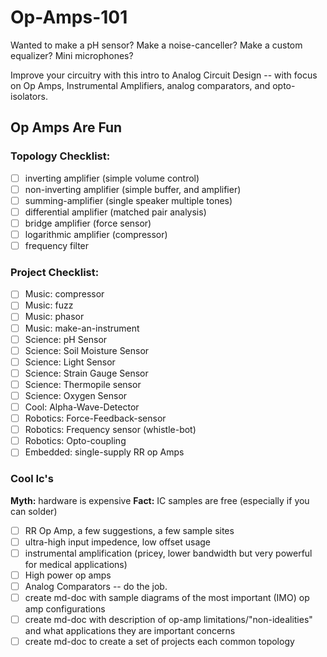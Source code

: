 Op-Amps-101
===========


Wanted to make a pH sensor? 
Make a noise-canceller?
Make a custom equalizer?
Mini microphones?

Improve your circuitry with this intro to Analog Circuit Design -- with focus on Op Amps, Instrumental Amplifiers, analog comparators, and opto-isolators.


## Op Amps Are Fun

### Topology Checklist:

* [ ] inverting amplifier (simple volume control)
* [ ] non-inverting amplifier (simple buffer, and amplifier)
* [ ] summing-amplifier (single speaker multiple tones)
* [ ] differential amplifier (matched pair analysis) 
* [ ] bridge amplifier (force sensor)
* [ ] logarithmic amplifier (compressor)
* [ ] frequency filter 

### Project Checklist:
* [ ] Music: compressor
* [ ] Music: fuzz
* [ ] Music: phasor
* [ ] Music: make-an-instrument
* [ ] Science: pH Sensor
* [ ] Science: Soil Moisture Sensor
* [ ] Science: Light Sensor
* [ ] Science: Strain Gauge Sensor
* [ ] Science: Thermopile sensor
* [ ] Science: Oxygen Sensor
* [ ] Cool: Alpha-Wave-Detector
* [ ] Robotics: Force-Feedback-sensor
* [ ] Robotics: Frequency sensor (whistle-bot)
* [ ] Robotics: Opto-coupling
* [ ] Embedded: single-supply RR op Amps

### Cool Ic's

**Myth:** hardware is expensive
**Fact:** IC samples are free (especially if you can solder)

* [ ] RR Op Amp, a few suggestions, a few sample sites
* [ ] ultra-high input impedence, low offset usage
* [ ] instrumental amplification (pricey, lower bandwidth but very powerful for medical applications)
* [ ] High power op amps
* [ ] Analog Comparators -- do the job.
* [ ] create md-doc with sample diagrams of the most important (IMO) op amp configurations
* [ ] create md-doc with description of op-amp limitations/"non-idealities" and what applications they are important concerns
* [ ] create md-doc to create a set of projects each common topology 
